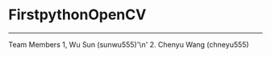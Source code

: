 # FirstpythonOpenCV
-----------------------------------------------------
Team Members
1, Wu Sun (sunwu555)'\n' 
2. Chenyu Wang (chneyu555)
